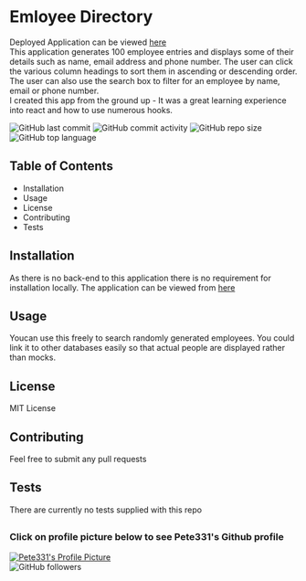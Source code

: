 # Emloyee Directory
Deployed Application can be viewed [here](https://employee-directory331.herokuapp.com/)  
This application generates 100 employee entries and displays some of their details such as name, email address and phone number. The user can click the various column headings to sort them in ascending or descending order. The user can also use the search box to filter for an employee by name, email or phone number.  
I created this app from the ground up - It was a great learning experience into react and how to use numerous hooks.  

![GitHub last commit](https://img.shields.io/github/last-commit/Pete331/Employee-Directory---React)
![GitHub commit activity](https://img.shields.io/github/commit-activity/y/Pete331/Employee-Directory---React)
![GitHub repo size](https://img.shields.io/github/repo-size/Pete331/Employee-Directory---React)
![GitHub top language](https://img.shields.io/github/languages/top/Pete331/Employee-Directory---React)  
## Table of Contents
- Installation
- Usage
- License
- Contributing
- Tests

## Installation
As there is no back-end to this application there is no requirement for installation locally. The application can be viewed from [here](https://pete331.github.io/Employee-Directory---React/)
## Usage
Youcan use this freely to search randomly generated employees. You could link it to other databases easily so that actual people are displayed rather than mocks.
## License
MIT License
## Contributing
Feel free to submit any pull requests
## Tests
There are currently no tests supplied with this repo
## 

### Click on profile picture below to see Pete331's Github profile
[![Pete331's Profile Picture](https://avatars2.githubusercontent.com/u/53825841?v=4&s=200 "Created by Pete331")](https://github.com/Pete331)  
![GitHub followers](https://img.shields.io/github/followers/Pete331?style=social)  

